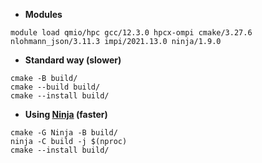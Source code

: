 
* **Modules**
```
module load qmio/hpc gcc/12.3.0 hpcx-ompi cmake/3.27.6 nlohmann_json/3.11.3 impi/2021.13.0 ninja/1.9.0
```

* **Standard way (slower)**
```console
cmake -B build/ 
cmake --build build/
cmake --install build/
```

* **Using [Ninja](https://ninja-build.org/) (faster)**
```console
cmake -G Ninja -B build/
ninja -C build -j $(nproc)
cmake --install build/
```